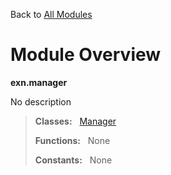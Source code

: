Back to [All Modules](https://github.com/pyrustic/exn/blob/master/docs/modules/README.md#readme)

# Module Overview

**exn.manager**
 
No description

> **Classes:** &nbsp; [Manager](https://github.com/pyrustic/exn/blob/master/docs/modules/content/exn.manager/content/classes/Manager.md#class-manager)
>
> **Functions:** &nbsp; None
>
> **Constants:** &nbsp; None
